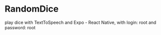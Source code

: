 # RandomDice
play dice with TextToSpeech and Expo - React Native, with login: root and password: root
